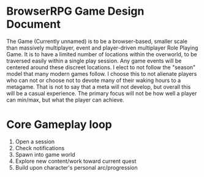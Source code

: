 # BrowserRPG Game Design Document

The Game (Currently unnamed) is to be a browser-based, smaller scale than massively multiplayer, event and player-driven multiplayer Role Playing Game. It is to have a limited number of locations within the overworld, to be traversed easily within a single play session. Any game events will be centered around these discreet locations. I elect to not follow the "season" model that many modern games follow. I choose this to not alienate players who can not or choose not to devote many of their waking hours to a metagame. That is not to say that a meta will not develop, but overall this will be a casual experience. The primary focus will not be how well a player can min/max, but what the player can achieve. 

# Core Gameplay loop

1. Open a session
2. Check notifications
3. Spawn into game world
4. Explore new content/work toward current quest
5. Build upon character's personal arc/progression
